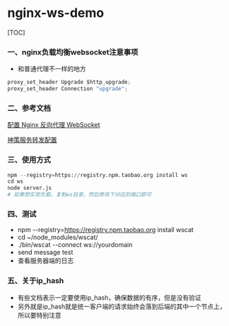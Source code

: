 nginx-ws-demo
=============


[TOC]


### 一、nginx负载均衡websocket注意事项

- 和普通代理不一样的地方

```python
proxy_set_header Upgrade $http_upgrade;
proxy_set_header Connection "upgrade";
```

### 二、参考文档

[配置 Nginx 反向代理 WebSocket](https://www.hi-linux.com/posts/42176.html)

[神策服务转发配置](https://www.sensorsdata.cn/manual/data_import_nginx.html)

### 三、使用方式

```python
npm --registry=https://registry.npm.taobao.org install ws
cd ws
node server.js
# 如果想实现负载，复制ws目录，然后修改下对应的端口即可
```

### 四、测试

- npm --registry=https://registry.npm.taobao.org install wscat
- cd ~/node_modules/wscat/
- ./bin/wscat --connect ws://yourdomain
- send message test
- 查看服务器端的日志


### 五、关于ip_hash

- 有些文档表示一定要使用ip_hash，确保数据的有序，但是没有验证
- 另外就是ip_hash就是统一客户端的请求始终会落到后端的其中一个节点上，所以要特别注意


